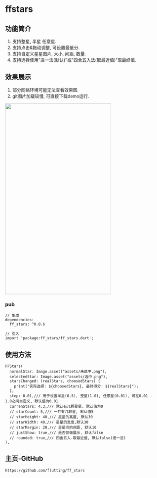 # ffstars

## 功能简介
1. 支持整星, 半星 任意星.
2. 支持点击&拖动调整, 可设置最低分.
3. 支持自定义星星图片, 大小, 间距, 数量.
4. 支持选择使用"进一法(默认)"或"四舍五入法(取最近值)"取最终值.

## 效果展示
1. 部分网络环境可能无法查看效果图.
2. git图片加载较慢, 可直接下载demo运行.
<img src="https://github.com/flutting/ff_source/blob/main/ff_stars/ff_stars.gif" width="343" height="617">

### pub
```
// 集成
dependencies:
  ff_stars: ^0.0.6

// 引入
import 'package:ff_stars/ff_stars.dart';
```

## 使用方法
```
FFStars(
  normalStar: Image.asset("assets/未选中.png"),
  selectedStar: Image.asset("assets/选中.png"),
  starsChanged: (realStars, choosedStars) {
    print("实际选择: ${choosedStars}, 最终得分: ${realStars}");
  },
  step: 0.01,/// 用于设置半星(0.5), 整星(1.0), 任意星(0.01), 可在0.01 - 1.0之间自定义, 默认值为0.01
  currenStars: 4.3,/// 默认有几颗星星, 默认值为0
  // starCount: 5,/// 一共有几颗星, 默认值5
  // starHeight: 40,/// 星星的高度, 默认30
  // starWidth: 40,/// 星星的宽度,默认30
  // starMargin: 20,/// 星星间的间距, 默认10
  // justShow: true,/// 是否仅做展示, 默认false
  // rounded: true,/// 四舍五入-取最近值, 默认false(进一法)
),
```

## 主页-GitHub
```
https://github.com/flutting/ff_stars
```